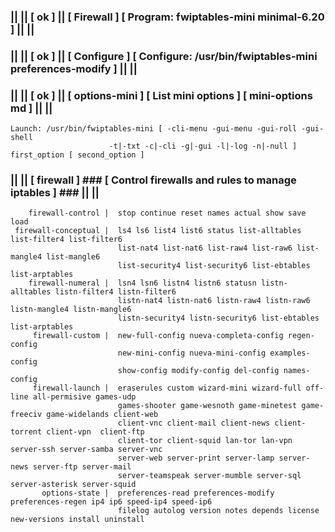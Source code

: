 ### || || [ ok ] || [ Firewall ] [ Program: fwiptables-mini minimal-6.20 ] || ||
### || || [ ok ] || [ Configure ] [ Configure: /usr/bin/fwiptables-mini preferences-modify ] || ||
### || || [ ok ] || [ options-mini ] [ List mini options ] [ mini-options md ] || ||
    Launch: /usr/bin/fwiptables-mini [ -cli-menu -gui-menu -gui-roll -gui-shell 
                          -t|-txt -c|-cli -g|-gui -l|-log -n|-null ] first_option [ second_option ]                
### || || [ firewall ]  ### [  Control firewalls and rules to manage iptables ] ### || ||                      
        firewall-control |  stop continue reset names actual show save load                                  
     firewall-conceptual |  ls4 ls6 list4 list6 status list-alltables list-filter4 list-filter6              
                            list-nat4 list-nat6 list-raw4 list-raw6 list-mangle4 list-mangle6                
                            list-security4 list-security6 list-ebtables list-arptables                       
        firewall-numeral |  lsn4 lsn6 listn4 listn6 statusn listn-alltables listn-filter4 listn-filter6      
                            listn-nat4 listn-nat6 listn-raw4 listn-raw6 listn-mangle4 listn-mangle6          
                            listn-security4 listn-security6 list-ebtables list-arptables                     
         firewall-custom |  new-full-config nueva-completa-config regen-config                               
                            new-mini-config nueva-mini-config examples-config                                
                            show-config modify-config del-config names-config                                
         firewall-launch |  eraserules custom wizard-mini wizard-full off-line all-permisive games-udp       
                            games-shooter game-wesnoth game-minetest game-freeciv game-widelands client-web  
                            client-vnc client-mail client-news client-torrent client-vpn  client-ftp         
                            client-tor client-squid lan-tor lan-vpn server-ssh server-samba server-vnc       
                            server-web server-print server-lamp server-news server-ftp server-mail           
                            server-teamspeak server-mumble server-sql server-asterisk server-squid           
           options-state |  preferences-read preferences-modify preferences-regen ip4 ip6 speed-ip4 speed-ip6
                            filelog autolog version notes depends license new-versions install uninstall     
